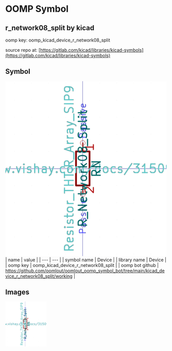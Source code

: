 # OOMP Symbol  
## r_network08_split  by kicad  
  
oomp key: oomp_kicad_device_r_network08_split  
  
source repo at: [https://gitlab.com/kicad/libraries/kicad-symbols](https://gitlab.com/kicad/libraries/kicad-symbols)  
## Symbol  
  
[![working.png](working_600.png)](working.png)  
| name | value | 
| --- | --- | 
| symbol name | Device | 
| library name | Device | 
| oomp key | oomp_kicad_device_r_network08_split | 
| oomp bot github | https://github.com/oomlout/oomlout_oomp_symbol_bot/tree/main/kicad_device_r_network08_split/working | 
## Images  
  
[![working.png](working_140.png)](working.png)  

